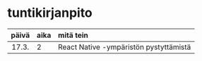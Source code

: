 # tuntikirjanpito

| päivä | aika | mitä tein |
| :----:|:-----| :-----|
| 17.3. | 2    | React Native -ympäristön pystyttämistä |
